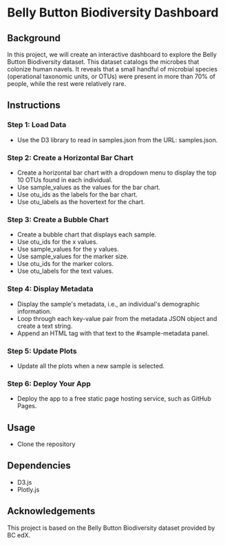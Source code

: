 # Belly Button Biodiversity Dashboard
## Background
In this project, we will create an interactive dashboard to explore the Belly Button Biodiversity dataset. This dataset catalogs the microbes that colonize human navels. It reveals that a small handful of microbial species (operational taxonomic units, or OTUs) were present in more than 70% of people, while the rest were relatively rare.

## Instructions
### Step 1: Load Data
- Use the D3 library to read in samples.json from the URL: samples.json.
### Step 2: Create a Horizontal Bar Chart
- Create a horizontal bar chart with a dropdown menu to display the top 10 OTUs found in each individual.
- Use sample_values as the values for the bar chart.
- Use otu_ids as the labels for the bar chart.
- Use otu_labels as the hovertext for the chart.
### Step 3: Create a Bubble Chart
- Create a bubble chart that displays each sample.
- Use otu_ids for the x values.
- Use sample_values for the y values.
- Use sample_values for the marker size.
- Use otu_ids for the marker colors.
- Use otu_labels for the text values.
### Step 4: Display Metadata
- Display the sample's metadata, i.e., an individual's demographic information.
- Loop through each key-value pair from the metadata JSON object and create a text string.
- Append an HTML tag with that text to the #sample-metadata panel.
### Step 5: Update Plots
- Update all the plots when a new sample is selected.
### Step 6: Deploy Your App
- Deploy the app to a free static page hosting service, such as GitHub Pages.


## Usage
- Clone the repository

## Dependencies
- D3.js
- Plotly.js

## Acknowledgements
This project is based on the Belly Button Biodiversity dataset provided by BC edX.